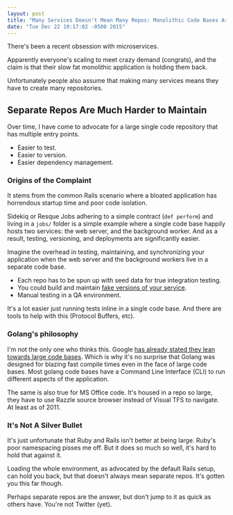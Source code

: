 ```yaml
---
layout: post
title: "Many Services Doesn't Mean Many Repos: Monolithic Code Bases Are OK"
date: "Tue Dec 22 19:17:02 -0500 2015"
---
```


There's been a recent obsession with microservices.

Apparently everyone's scaling to meet crazy demand (congrats),
and the claim is that their slow fat monolithic application is holding them back.

Unfortunately people also assume that making many services means they
have to create many repositories.

## Separate Repos Are Much Harder to Maintain

Over time, I have come to advocate for a large single code repository that has multiple entry points.

* Easier to test.
* Easier to version.
* Easier dependency management.

### Origins of the Complaint

It stems from the common Rails scenario where a bloated application has horrendous startup time and
poor code isolation.

Sidekiq or Resque Jobs adhering to a simple contract (`def perform`) and living in a `jobs/` folder is a simple example where a single code base happily
hosts two services: the web server, and the background worker. And as a result, testing, versioning,
and deployments are significantly easier.

Imagine the overhead in testing, maintaining, and synchronizing your application when the web server and
the background workers live in a separate code base.

* Each repo has to be spun up with seed data for true integration testing.
* You could build and maintain [fake versions of your service](/2014/09/30/toggleable-fakes).
* Manual testing in a QA environment.

It's a lot easier just running tests inline in a single code base. And there are tools to help with this (Protocol Buffers, etc).

### Golang's philosophy

I'm not the only one who thinks this. Google [has already stated they lean towards large code bases](http://www.wired.com/2015/09/google-2-billion-lines-codeand-one-place/).
Which is why it's no surprise that Golang was designed for blazing fast compile times even
in the face of large code bases. Most golang code bases have a Command Line Interface (CLI) to
run different aspects of the application.

The same is also true for MS Office code. It's housed in a repo so large, they have to use Razzle source browser
instead of Visual TFS to navigate. At least as of 2011.

### It's Not A Silver Bullet

It's just unfortunate that Ruby and Rails isn't better at being large. Ruby's poor namespacing pisses me off.
But it does so much so well, it's hard to hold that against it.

Loading the whole environment, as advocated by the default Rails setup, can hold you back, but that doesn't always mean separate repos.
It's gotten you this far though.

Perhaps separate repos are the answer, but don't jump to it as quick as others have. You're not Twitter (yet).

